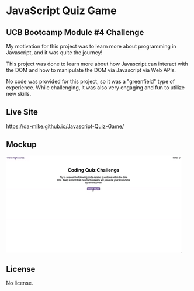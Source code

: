 # JavaScript Quiz Game

## UCB Bootcamp Module #4 Challenge

My motivation for this project was to learn more about programming in Javascript, and it was quite the journey!

This project was done to learn more about how Javascript can interact with the DOM and how to manipulate the DOM via Javascript via Web APIs.

No code was provided for this project, so it was a "greenfield" type of experience. While challenging, it was also very engaging and fun to utilize new skills.

## Live Site

https://da-mike.github.io/Javascript-Quiz-Game/

## Mockup
![A user clicks through an interactive coding quiz, then enters initials to save the high score before resetting and starting over.](./Assets/04-web-apis-homework-demo.gif)

## License

No license.